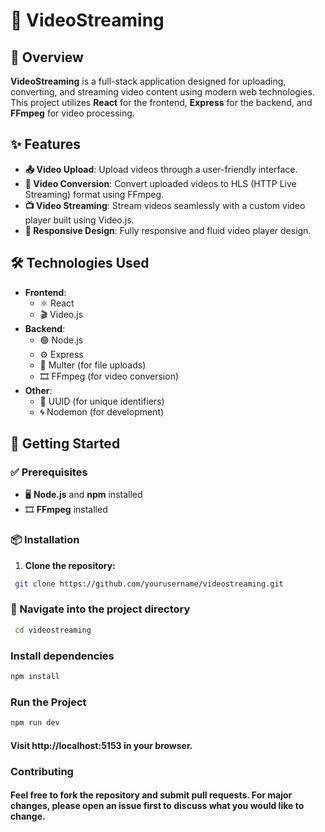 # 🎥 VideoStreaming

## 📄 Overview

**VideoStreaming** is a full-stack application designed for uploading, converting, and streaming video content using modern web technologies. This project utilizes **React** for the frontend, **Express** for the backend, and **FFmpeg** for video processing.

## ✨ Features

- **📤 Video Upload**: Upload videos through a user-friendly interface.
- **🔄 Video Conversion**: Convert uploaded videos to HLS (HTTP Live Streaming) format using FFmpeg.
- **📺 Video Streaming**: Stream videos seamlessly with a custom video player built using Video.js.
- **📱 Responsive Design**: Fully responsive and fluid video player design.

## 🛠️ Technologies Used

- **Frontend**:
  - ⚛️ React
  - 🎬 Video.js
- **Backend**:
  - 🟢 Node.js
  - ⚙️ Express
  - 📂 Multer (for file uploads)
  - 🎞️ FFmpeg (for video conversion)
- **Other**:
  - 🔑 UUID (for unique identifiers)
  - 🌀 Nodemon (for development)

## 🚀 Getting Started

### ✅ Prerequisites

- 🖥️ **Node.js** and **npm** installed
- 🎞️ **FFmpeg** installed

### 📦 Installation

1. **Clone the repository:**
```bash
 git clone https://github.com/yourusername/videostreaming.git
 ```

### 📂 Navigate into the project directory
```bash
 cd videostreaming
 ```

### Install dependencies
   ```bash
  npm install
   ```
### Run the Project
   ```bash
  npm run dev
   ```
#### Visit http://localhost:5153 in your browser.

### Contributing
#### Feel free to fork the repository and submit pull requests. For major changes, please open an issue first to discuss what you would like to change.
